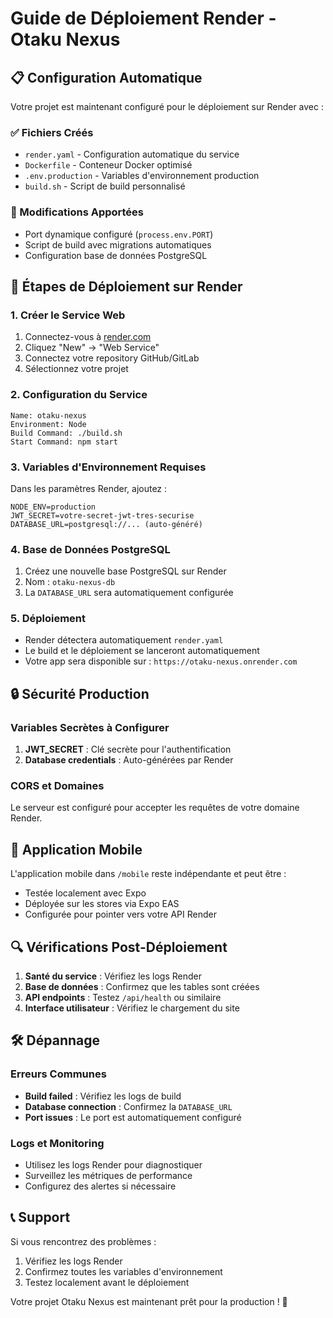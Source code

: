 # Guide de Déploiement Render - Otaku Nexus

## 📋 Configuration Automatique

Votre projet est maintenant configuré pour le déploiement sur Render avec :

### ✅ Fichiers Créés
- `render.yaml` - Configuration automatique du service
- `Dockerfile` - Conteneur Docker optimisé
- `.env.production` - Variables d'environnement production
- `build.sh` - Script de build personnalisé

### 🔧 Modifications Apportées
- Port dynamique configuré (`process.env.PORT`)
- Script de build avec migrations automatiques
- Configuration base de données PostgreSQL

## 🚀 Étapes de Déploiement sur Render

### 1. Créer le Service Web
1. Connectez-vous à [render.com](https://render.com)
2. Cliquez "New" → "Web Service"
3. Connectez votre repository GitHub/GitLab
4. Sélectionnez votre projet

### 2. Configuration du Service
```
Name: otaku-nexus
Environment: Node
Build Command: ./build.sh
Start Command: npm start
```

### 3. Variables d'Environnement Requises
Dans les paramètres Render, ajoutez :

```
NODE_ENV=production
JWT_SECRET=votre-secret-jwt-tres-securise
DATABASE_URL=postgresql://... (auto-généré)
```

### 4. Base de Données PostgreSQL
1. Créez une nouvelle base PostgreSQL sur Render
2. Nom : `otaku-nexus-db`
3. La `DATABASE_URL` sera automatiquement configurée

### 5. Déploiement
- Render détectera automatiquement `render.yaml`
- Le build et le déploiement se lanceront automatiquement
- Votre app sera disponible sur : `https://otaku-nexus.onrender.com`

## 🔒 Sécurité Production

### Variables Secrètes à Configurer
1. **JWT_SECRET** : Clé secrète pour l'authentification
2. **Database credentials** : Auto-générées par Render

### CORS et Domaines
Le serveur est configuré pour accepter les requêtes de votre domaine Render.

## 📱 Application Mobile

L'application mobile dans `/mobile` reste indépendante et peut être :
- Testée localement avec Expo
- Déployée sur les stores via Expo EAS
- Configurée pour pointer vers votre API Render

## 🔍 Vérifications Post-Déploiement

1. **Santé du service** : Vérifiez les logs Render
2. **Base de données** : Confirmez que les tables sont créées
3. **API endpoints** : Testez `/api/health` ou similaire
4. **Interface utilisateur** : Vérifiez le chargement du site

## 🛠️ Dépannage

### Erreurs Communes
- **Build failed** : Vérifiez les logs de build
- **Database connection** : Confirmez la `DATABASE_URL`
- **Port issues** : Le port est automatiquement configuré

### Logs et Monitoring
- Utilisez les logs Render pour diagnostiquer
- Surveillez les métriques de performance
- Configurez des alertes si nécessaire

## 📞 Support

Si vous rencontrez des problèmes :
1. Vérifiez les logs Render
2. Confirmez toutes les variables d'environnement
3. Testez localement avant le déploiement

Votre projet Otaku Nexus est maintenant prêt pour la production ! 🎌